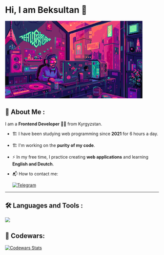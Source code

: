 
<h1 align="start">Hi, I am Beksultan 👋</h1>
<img src="https://github.com/beksVSCODE/beksVSCODE/blob/main/assets/coding.gif" width="450"/>


## 📌 About Me :

I am a **Frontend Developer** 🏴‍☠️ from Kyrgyzstan.
- 🏗️ I have been studying web programming since **2021** for 6 hours a day.  

- 🏗️ I'm working on the **purity of my code**.  

- ⚡ In my free time, I practice creating **web applications** and learning **English and Deutch**.  

- 📬 How to contact me:  

  <a href="https://t.me/beksdev" target="_blank">
    <img src="https://img.shields.io/badge/Telegram-26A5E4?style=for-the-badge&logo=telegram&logoColor=white" alt="Telegram">
  </a>

---

## 🛠️ Languages and Tools :

<p align="left">
  <img src="https://skillicons.dev/icons?i=react,js,ts,redux,mongodb,postgres,nodejs,express,html,css,sass,git,figma" />
</p>

## 🎯 Codewars:

<a href="https://www.codewars.com/users/beksVSCODE" target="_blank">
  <img src="https://www.codewars.com/users/beksVSCODE/badges/large" alt="Codewars Stats">
</a>
